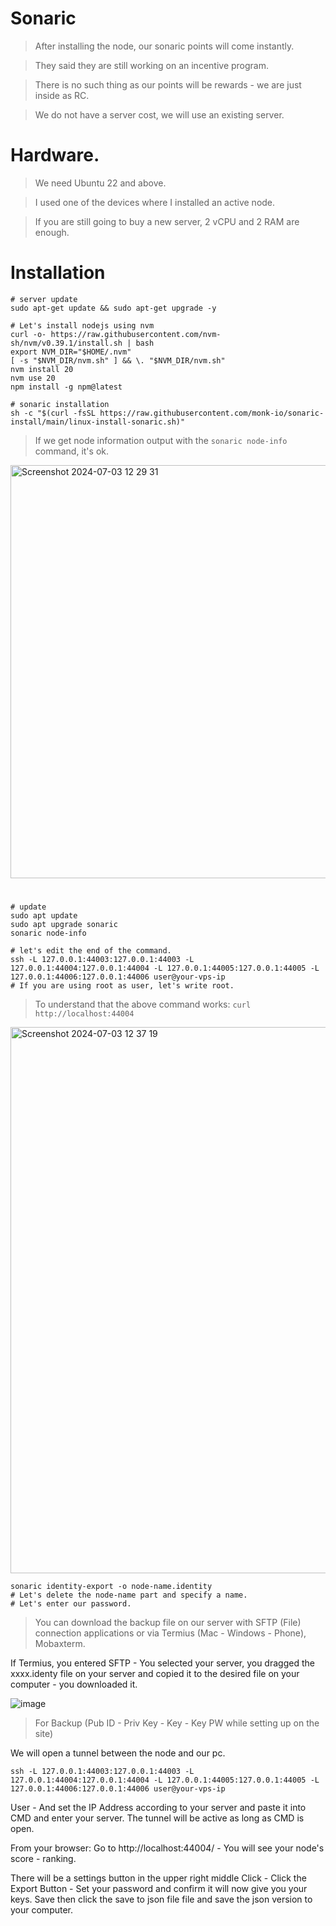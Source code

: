 # Sonaric

> After installing the node, our sonaric points will come instantly.

> They said they are still working on an incentive program.

> There is no such thing as our points will be rewards - we are just inside as RC.

> We do not have a server cost, we will use an existing server.

#

# Hardware.

> We need Ubuntu 22 and above.

> I used one of the devices where I installed an active node.

> If you are still going to buy a new server, 2 vCPU and 2 RAM are enough.

#

# Installation

```console
# server update
sudo apt-get update && sudo apt-get upgrade -y

# Let's install nodejs using nvm
curl -o- https://raw.githubusercontent.com/nvm-sh/nvm/v0.39.1/install.sh | bash
export NVM_DIR="$HOME/.nvm"
[ -s "$NVM_DIR/nvm.sh" ] && \. "$NVM_DIR/nvm.sh"
nvm install 20
nvm use 20
npm install -g npm@latest

# sonaric installation
sh -c "$(curl -fsSL https://raw.githubusercontent.com/monk-io/sonaric-install/main/linux-install-sonaric.sh)"
````

> If we get node information output with the `sonaric node-info` command, it's ok.

<img width="661" alt="Screenshot 2024-07-03 12 29 31" src="![image](https://raw.githubusercontent.com/encoderrrr/AX/main/1.JPG?token=GHSAT0AAAAAACR7R24HCV4TZ6PRXXBPDRROZUV243Q)
">

#

```console
# update
sudo apt update
sudo apt upgrade sonaric
sonaric node-info
```

```console
# let's edit the end of the command.
ssh -L 127.0.0.1:44003:127.0.0.1:44003 -L 127.0.0.1:44004:127.0.0.1:44004 -L 127.0.0.1:44005:127.0.0.1:44005 -L 127.0.0.1:44006:127.0.0.1:44006 user@your-vps-ip
# If you are using root as user, let's write root.
```

> To understand that the above command works: `curl http://localhost:44004`

<img width="874" alt="Screenshot 2024-07-03 12 37 19" src="https://raw.githubusercontent.com/encoderrrr/AX/main/2.JPG?token=GHSAT0AAAAAACR7R24GW3HSZFZMEMGPDM6QZUV22YQ">

```console
sonaric identity-export -o node-name.identity
# Let's delete the node-name part and specify a name.
# Let's enter our password.
````

> You can download the backup file on our server with SFTP (File) connection applications or via Termius (Mac - Windows - Phone), Mobaxterm.

If Termius, you entered SFTP - You selected your server, you dragged the xxxx.identy file on your server and copied it to the desired file on your computer - you downloaded it.

![image](https://raw.githubusercontent.com/encoderrrr/AX/main/3.JPG?token=GHSAT0AAAAAACR7R24GPDVKBXVX3RPF4CVEZUV23NQ)

> For Backup (Pub ID - Priv Key - Key - Key PW while setting up on the site)

We will open a tunnel between the node and our pc.

```console
ssh -L 127.0.0.1:44003:127.0.0.1:44003 -L 127.0.0.1:44004:127.0.0.1:44004 -L 127.0.0.1:44005:127.0.0.1:44005 -L 127.0.0.1:44006:127.0.0.1:44006 user@your-vps-ip
```

User - And set the IP Address according to your server and paste it into CMD and enter your server. The tunnel will be active as long as CMD is open.

From your browser: Go to http://localhost:44004/ - You will see your node's score - ranking.

There will be a settings button in the upper right middle Click - Click the Export Button - Set your password and confirm it will now give you your keys. Save then click the save to json file file and save the json version to your computer.



